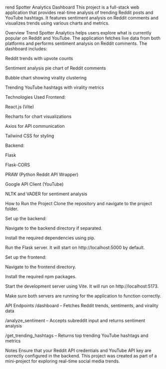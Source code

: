 rend Spotter Analytics Dashboard
This project is a full-stack web application that provides real-time analysis of trending Reddit posts and YouTube hashtags. It features sentiment analysis on Reddit comments and visualizes trends using various charts and metrics.

Overview
Trend Spotter Analytics helps users explore what is currently popular on Reddit and YouTube. The application fetches live data from both platforms and performs sentiment analysis on Reddit comments. The dashboard includes:

Reddit trends with upvote counts

Sentiment analysis pie chart of Reddit comments

Bubble chart showing virality clustering

Trending YouTube hashtags with virality metrics

Technologies Used
Frontend:

React.js (Vite)

Recharts for chart visualizations

Axios for API communication

Tailwind CSS for styling

Backend:

Flask

Flask-CORS

PRAW (Python Reddit API Wrapper)

Google API Client (YouTube)

NLTK and VADER for sentiment analysis

How to Run the Project
Clone the repository and navigate to the project folder.

Set up the backend:

Navigate to the backend directory if separated.

Install the required dependencies using pip.

Run the Flask server. It will start on http://localhost:5000 by default.

Set up the frontend:

Navigate to the frontend directory.

Install the required npm packages.

Start the development server using Vite. It will run on http://localhost:5173.

Make sure both servers are running for the application to function correctly.

API Endpoints
/dashboard – Fetches Reddit trends, sentiments, and virality data

/analyze_sentiment – Accepts subreddit input and returns sentiment analysis

/get_trending_hashtags – Returns top trending YouTube hashtags and metrics

Notes
Ensure that your Reddit API credentials and YouTube API key are correctly configured in the backend. This project was created as part of a mini-project for exploring real-time social media trends.
